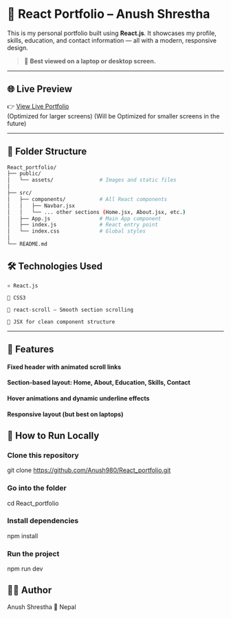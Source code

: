 # 💼 React Portfolio – Anush Shrestha

This is my personal portfolio built using **React.js**. It showcases my profile, skills, education, and contact information — all with a modern, responsive design.

> 📌 **Best viewed on a laptop or desktop screen.**

---

## 🌐 Live Preview

👉 [View Live Portfolio](https://react-portfolio-jade-tau.vercel.app/)  
(Optimized for larger screens)
(Will be Optimized for smaller screens in the future)

---
## 📁 Folder Structure

```bash
React_portfolio/
├── public/
│   └── assets/               # Images and static files
│
├── src/
│   ├── components/           # All React components
│   │   ├── Navbar.jsx
│   │   └── ... other sections (Home.jsx, About.jsx, etc.)
│   ├── App.js                # Main App component
│   ├── index.js              # React entry point
│   └── index.css             # Global styles
│
└── README.md
```
## 🛠️ Technologies Used


    ⚛️ React.js

    🎨 CSS3

    🔁 react-scroll – Smooth section scrolling

    💬 JSX for clean component structure

---
## 🚀 Features

   #### Fixed header with animated scroll links

   #### Section-based layout: Home, About, Education, Skills, Contact

   #### Hover animations and dynamic underline effects

   #### Responsive layout (but best on laptops)

## 🧪 How to Run Locally

### Clone this repository
git clone https://github.com/Anush980/React_portfolio.git

### Go into the folder
cd React_portfolio

### Install dependencies
npm install

### Run the project
npm run dev

## 🙋‍♂️ Author

Anush Shrestha
📍 Nepal


